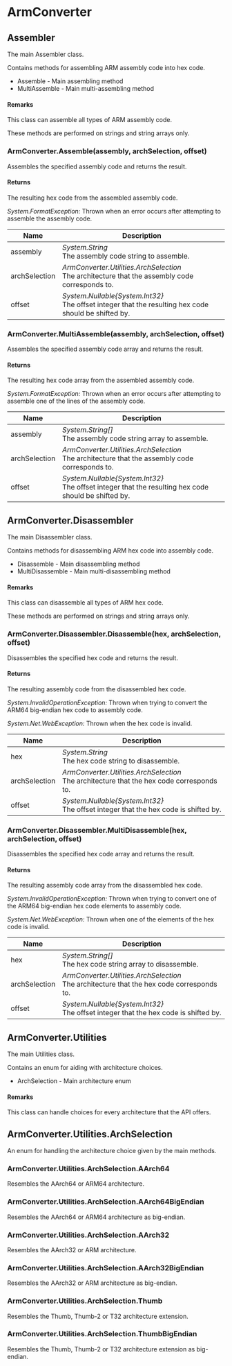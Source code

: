 # ArmConverter
## Assembler
The main Assembler class. 

Contains methods for assembling ARM assembly code into hex code. 

* Assemble - Main assembling method
* MultiAssemble - Main multi-assembling method
#### Remarks
This class can assemble all types of ARM assembly code.

These methods are performed on strings and string arrays only.
### ArmConverter.Assemble(assembly, archSelection, offset)
Assembles the specified assembly code and returns the result.
#### Returns
The resulting hex code from the assembled assembly code.

*System.FormatException:*  Thrown when an error occurs after attempting to assemble the assembly code. 

| Name | Description |
| ---- | ----------- |
| assembly | *System.String*<br>The assembly code string to assemble. |
| archSelection | *ArmConverter.Utilities.ArchSelection*<br>The architecture that the assembly code corresponds to. |
| offset | *System.Nullable{System.Int32}*<br>The offset integer that the resulting hex code should be shifted by. |
### ArmConverter.MultiAssemble(assembly, archSelection, offset)
Assembles the specified assembly code array and returns the result.
#### Returns
The resulting hex code array from the assembled assembly code.

*System.FormatException:*  Thrown when an error occurs after attempting to assemble one of the lines of the assembly code. 

| Name | Description |
| ---- | ----------- |
| assembly | *System.String[]*<br>The assembly code string array to assemble. |
| archSelection | *ArmConverter.Utilities.ArchSelection*<br>The architecture that the assembly code corresponds to. |
| offset | *System.Nullable{System.Int32}*<br>The offset integer that the resulting hex code should be shifted by. |
## ArmConverter.Disassembler
The main Disassembler class. 

Contains methods for disassembling ARM hex code into assembly code. 

* Disassemble - Main disassembling method
* MultiDisassemble - Main multi-disassembling method
#### Remarks
This class can disassemble all types of ARM hex code.

These methods are performed on strings and string arrays only.
### ArmConverter.Disassembler.Disassemble(hex, archSelection, offset)
Disassembles the specified hex code and returns the result.
#### Returns
The resulting assembly code from the disassembled hex code.

*System.InvalidOperationException:*  Thrown when trying to convert the ARM64 big-endian hex code to assembly code. 

*System.Net.WebException:*  Thrown when the hex code is invalid. 

| Name | Description |
| ---- | ----------- |
| hex | *System.String*<br>The hex code string to disassemble. |
| archSelection | *ArmConverter.Utilities.ArchSelection*<br>The architecture that the hex code corresponds to. |
| offset | *System.Nullable{System.Int32}*<br>The offset integer that the hex code is shifted by. |
### ArmConverter.Disassembler.MultiDisassemble(hex, archSelection, offset)

Disassembles the specified hex code array and returns the result.
#### Returns
The resulting assembly code array from the disassembled hex code.

*System.InvalidOperationException:*  Thrown when trying to convert one of the ARM64 big-endian hex code elements to assembly code. 

*System.Net.WebException:*  Thrown when one of the elements of the hex code is invalid. 

| Name | Description |
| ---- | ----------- |
| hex | *System.String[]*<br>The hex code string array to disassemble. |
| archSelection | *ArmConverter.Utilities.ArchSelection*<br>The architecture that the hex code corresponds to. |
| offset | *System.Nullable{System.Int32}*<br>The offset integer that the hex code is shifted by. |
## ArmConverter.Utilities
The main Utilities class.

Contains an enum for aiding with architecture choices.

* ArchSelection - Main architecture enum
#### Remarks
This class can handle choices for every architecture that the API offers.
## ArmConverter.Utilities.ArchSelection
An enum for handling the architecture choice given by the main methods.
### ArmConverter.Utilities.ArchSelection.AArch64
Resembles the AArch64 or ARM64 architecture.
### ArmConverter.Utilities.ArchSelection.AArch64BigEndian
Resembles the AArch64 or ARM64 architecture as big-endian.
### ArmConverter.Utilities.ArchSelection.AArch32
Resembles the AArch32 or ARM architecture.
### ArmConverter.Utilities.ArchSelection.AArch32BigEndian
Resembles the AArch32 or ARM architecture as big-endian.
### ArmConverter.Utilities.ArchSelection.Thumb
Resembles the Thumb, Thumb-2 or T32 architecture extension.
### ArmConverter.Utilities.ArchSelection.ThumbBigEndian
Resembles the Thumb, Thumb-2 or T32 architecture extension as big-endian.
